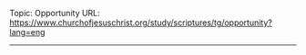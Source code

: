 Topic: Opportunity
URL: https://www.churchofjesuschrist.org/study/scriptures/tg/opportunity?lang=eng

---


